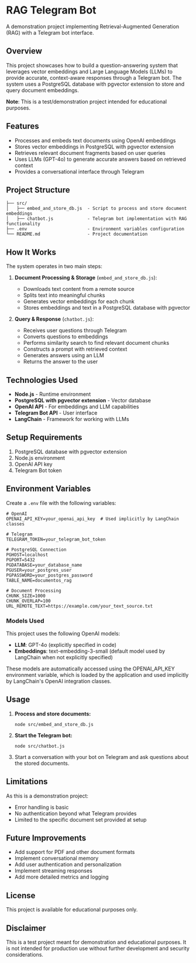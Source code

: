 # RAG Telegram Bot

A demonstration project implementing Retrieval-Augmented Generation (RAG) with a Telegram bot interface.

## Overview

This project showcases how to build a question-answering system that leverages vector embeddings and Large Language Models (LLMs) to provide accurate, context-aware responses through a Telegram bot. The system uses a PostgreSQL database with pgvector extension to store and query document embeddings.

**Note**: This is a test/demonstration project intended for educational purposes.

## Features

- Processes and embeds text documents using OpenAI embeddings
- Stores vector embeddings in PostgreSQL with pgvector extension
- Retrieves relevant document fragments based on user queries
- Uses LLMs (GPT-4o) to generate accurate answers based on retrieved context
- Provides a conversational interface through Telegram

## Project Structure

```
├── src/
│   ├── embed_and_store_db.js  - Script to process and store document embeddings
│   ├── chatbot.js             - Telegram bot implementation with RAG functionality
├── .env                       - Environment variables configuration
└── README.md                  - Project documentation
```

## How It Works

The system operates in two main steps:

1. **Document Processing & Storage** (`embed_and_store_db.js`):
   - Downloads text content from a remote source
   - Splits text into meaningful chunks
   - Generates vector embeddings for each chunk
   - Stores embeddings and text in a PostgreSQL database with pgvector

2. **Query & Response** (`chatbot.js`):
   - Receives user questions through Telegram
   - Converts questions to embeddings
   - Performs similarity search to find relevant document chunks
   - Constructs a prompt with retrieved context
   - Generates answers using an LLM
   - Returns the answer to the user

## Technologies Used

- **Node.js** - Runtime environment
- **PostgreSQL with pgvector extension** - Vector database
- **OpenAI API** - For embeddings and LLM capabilities
- **Telegram Bot API** - User interface
- **LangChain** - Framework for working with LLMs

## Setup Requirements

1. PostgreSQL database with pgvector extension
2. Node.js environment
3. OpenAI API key
4. Telegram Bot token

## Environment Variables

Create a `.env` file with the following variables:

```
# OpenAI
OPENAI_API_KEY=your_openai_api_key  # Used implicitly by LangChain classes

# Telegram
TELEGRAM_TOKEN=your_telegram_bot_token

# PostgreSQL Connection
PGHOST=localhost
PGPORT=5432
PGDATABASE=your_database_name
PGUSER=your_postgres_user
PGPASSWORD=your_postgres_password
TABLE_NAME=documentos_rag

# Document Processing
CHUNK_SIZE=1000
CHUNK_OVERLAP=100
URL_REMOTE_TEXT=https://example.com/your_text_source.txt
```

### Models Used

This project uses the following OpenAI models:
- **LLM**: GPT-4o (explicitly specified in code)
- **Embeddings**: text-embedding-3-small (default model used by LangChain when not explicitly specified)

These models are automatically accessed using the OPENAI_API_KEY environment variable, which is loaded by the application and used implicitly by LangChain's OpenAI integration classes.

## Usage

1. **Process and store documents:**
   ```
   node src/embed_and_store_db.js
   ```

2. **Start the Telegram bot:**
   ```
   node src/chatbot.js
   ```

3. Start a conversation with your bot on Telegram and ask questions about the stored documents.

## Limitations

As this is a demonstration project:
- Error handling is basic
- No authentication beyond what Telegram provides
- Limited to the specific document set provided at setup

## Future Improvements

- Add support for PDF and other document formats
- Implement conversational memory
- Add user authentication and personalization
- Implement streaming responses
- Add more detailed metrics and logging

## License

This project is available for educational purposes only.

## Disclaimer

This is a test project meant for demonstration and educational purposes. It is not intended for production use without further development and security considerations.